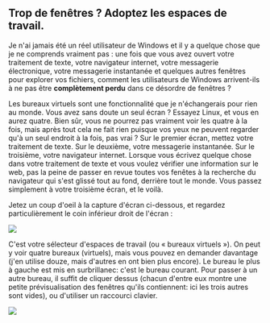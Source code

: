 

<div id="corps">

<h2>Trop de fenêtres ? Adoptez les espaces de travail.</h2>

Je n'ai jamais été un réel utilisateur de Windows et il y a quelque 
chose que je ne comprends vraiment pas : une fois que vous avez ouvert 
votre traitement de texte, votre navigateur internet, votre messagerie 
électronique, votre messagerie instantanée et quelques autres fenêtres 
pour explorer vos fichiers, comment les utilisateurs de Windows 
arrivent-ils à ne pas être <b>complètement perdu</b> dans ce désordre de 
fenêtres ?

Les bureaux virtuels sont une fonctionnalité que je n'échangerais 
pour rien au monde. Vous avez sans doute un seul écran ? Essayez Linux, 
et vous en aurez quatre. Bien sûr, vous ne pourrez pas vraiment voir les 
quatre à la fois, mais après tout cela ne fait rien puisque vos yeux ne 
peuvent regarder qu'à un seul endroit à la fois, pas vrai ? Sur le 
premier écran, mettez votre traitement de texte. Sur le deuxième, votre 
messagerie instantanée. Sur le troisième, votre navigateur internet. 
Lorsque vous écrivez quelque chose dans votre traitement de texte et 
vous voulez vérifier une information sur le web, pas la peine de passer 
en revue toutes vos fenêtes à la recherche du navigateur qui s'est 
glissé tout au fond, derrière tout le monde. Vous passez simplement à 
votre troisième écran, et le voilà.

Jetez un coup d'oeil à la capture d'écran ci-dessous, et regardez 
particulièrement le coin inférieur droit de l'écran :

<img src="Images/workspaces.png" border="0"/>

C'est votre sélecteur d'espaces de travail (ou « bureaux virtuels »). 
On peut y voir quatre bureaux (virtuels), mais vous pouvez en demander 
davantage (j'en utilise douze, mais d'autres en ont bien plus encore). 
Le bureau le plus à gauche est mis en surbrillanec: c'est le bureau 
courant. Pour passer à un autre bureau, il suffit de cliquer dessus 
(chacun d'entre eux montre une petite prévisualisation des fenêtres 
qu'ils contiennent: ici les trois autres sont vides), ou d'utiliser un 
raccourci clavier.

<img src="Images/workspaces_full.png" border="0"/>

</div>


